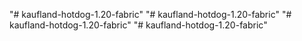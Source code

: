 "# kaufland-hotdog-1.20-fabric" 
"# kaufland-hotdog-1.20-fabric" 
"# kaufland-hotdog-1.20-fabric" 
"# kaufland-hotdog-1.20-fabric" 
